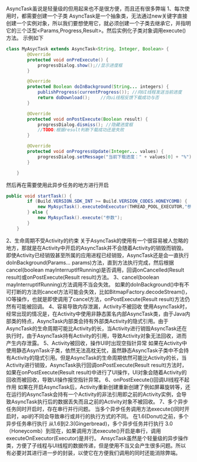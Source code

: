 AsyncTask虽说是轻量级的但用起来也不是很方便，而且还有很多弊端
1、每次使用时，都需要创建一个子类
AsyncTask是一个抽象类，无法通过new关键字直接创建一个实例对象，所以我们要想使用它，就必须创建一个子类去继承它，并指明它的三个泛型<Params,Progress,Result>。然后实例化子类对象调用execute()方法。
示例如下
```java
class MyAsycTask extends AsyncTask<String, Integer, Boolean> {
        @Override
        protected void onPreExecute() {
            progressDialog.show();//显示进度框
        }

        @Override
        protected Boolean doInBackground(String... integers) {
            publishProgress(currentProgress()); //向UI线程发送当前进度
            return doDownload();    //向ui线程反馈下载成功与否
        }

        @Override
        protected void onPostExecute(Boolean result) {
            progressDialog.dismiss(); //隐藏进度框
            //TODO:根据result判断下载成功还是失败
        }

        @Override
        protected void onProgressUpdate(Integer... values) {
            progressDialog.setMessage("当前下载进度：" + values[0] + "%");//在UI线程中展示当前进度
        }

    }
```
然后再在需要使用此异步任务的地方进行开启
```java
public void startTask() {
        if (Build.VERSION.SDK_INT >= Build.VERSION_CODES.HONEYCOMB) {       //根据不同的api采用并行模式进行开启
            new MyAsycTask().executeOnExecutor(THREAD_POOL_EXECUTOR,"参数");
        } else {
            new MyAsycTask().execute("参数");
        }
    }
```
2、生命周期不受Activity的约束
关于AsyncTask的使用有一个很容易被人忽略的地方，那就是在Activity中开启的AsyncTask并不会随着Activity的销毁而销毁。即使Activity已经销毁甚至所属的应用进程已经销毁，AsyncTask还是会一直执行doInBackground(Params... params)方法，直到方法执行完成，然后根据cancel(boolean mayInterruptIfRunning)是否调用，回调onCancelled(Result result)或onPostExecute(Result result)方法。
3、cancel(boolean mayInterruptIfRunning)方法调用不当会失效。
如果的doInBackground()中有不可打断的方法则cancel方法可能会失效，比如BitmapFactory.decodeStream()， IO等操作，也就是即使调用了cancel方法，onPostExecute(Result result)方法仍然有可能被回调。
4、容易导致内存泄漏，Activity不被回收
使用AsyncTask时，经常出现的情况是，在Activity中使用非静态匿名内部AsyncTask类，由于Java内部类的特点，AsyncTask内部类会持有外部类Activity的隐式引用。由于AsyncTask的生命周期可能比Activity的长，当Activity进行销毁AsyncTask还在执行时，由于AsyncTask持有Activity的引用，导致Activity对象无法回收，进而产生内存泄露。
5、Activity被回收，操作UI时出现空指针异常
如果在Activity中使用静态AsynTask子类，依然无法高枕无忧，虽然静态AsyncTask子类中不会持有Activity的隐式引用。但是AsyncTask的生命周期依然可能比Activity的长，当Activity进行销毁，AsyncTask执行回调onPostExecute(Result result)方法时，如果在onPostExecute(Result result)中进行了UI操作，UI对象会随着Activity的回收而被回收，导致UI操作报空指针异常。
6、onPostExecute()回调UI线程不起作用
如果在开启AsyncTask后，Activity重新创建重新创建了例如屏幕旋转等，还在运行的AsyncTask会持有一个Activity的非法引用即之前的Activity实例，会导致AsyncTask执行后的数据丢失而且之前的Activity对象不被回收。
7、多个异步任务同时开启时，存在串行并行问题。
当多个异步任务调用方法execute()同时开启时，api的不同会导致串行或并行的执行方式的不同。
在1.6(Donut)之前，多个异步任务串行执行
从1.6到2.3(Gingerbread)，多个异步任务并行执行
3.0（Honeycomb）到现在，如果调用方法execute()开启是串行，调用executeOnExecutor(Executor)是并行。
AnsycTask虽然是个轻量级的异步操作类，方便了子线程与UI线程的数据传递，但是使用不当又会产生很多问题。所以有必要对其进行进一步的封装，以使它在方便我们调用的同时还能消除弊端。


